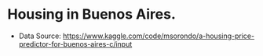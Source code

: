 # Housing in Buenos Aires.


- Data Source: https://www.kaggle.com/code/msorondo/a-housing-price-predictor-for-buenos-aires-c/input